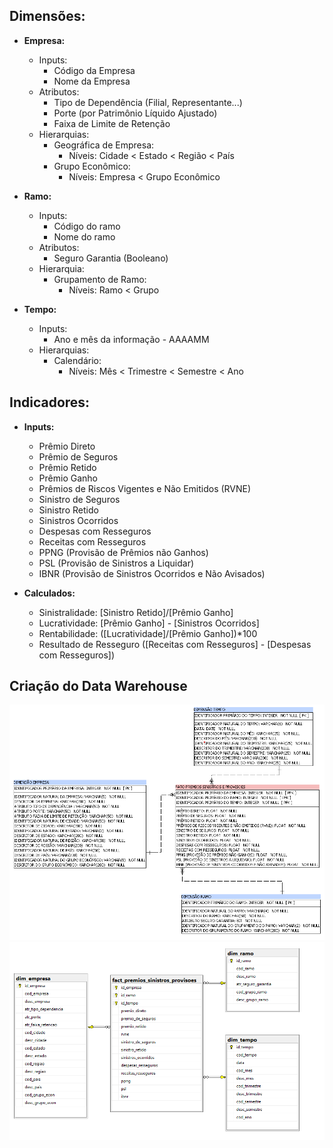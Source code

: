 ## Dimensões:
- **Empresa:**
    - Inputs:
        - Código da Empresa
        - Nome da Empresa
    - Atributos:
        - Tipo de Dependência (Filial, Representante...)
        - Porte (por Patrimônio Líquido Ajustado)
        - Faixa de Limite de Retenção 
    - Hierarquias:
        - Geográfica de Empresa:
            - Níveis: Cidade < Estado < Região < País
        - Grupo Econômico:
            - Níveis: Empresa < Grupo Econômico

- **Ramo:**
    - Inputs:
        - Código do ramo
        - Nome do ramo
    - Atributos:
        - Seguro Garantia (Booleano)
    - Hierarquia:
        - Grupamento de Ramo:
            - Níveis: Ramo < Grupo

- **Tempo:**
    - Inputs:
        - Ano e mês da informação - AAAAMM
    - Hierarquias:
        - Calendário:
            - Níveis: Mês < Trimestre < Semestre < Ano

## Indicadores:
- **Inputs:**
    - Prêmio Direto
    - Prêmio de Seguros
    - Prêmio Retido
    - Prêmio Ganho
    - Prêmios de Riscos Vigentes e Não Emitidos (RVNE)
    - Sinistro de Seguros
    - Sinistro Retido
    - Sinistros Ocorridos
    - Despesas com Resseguros
    - Receitas com Resseguros
    - PPNG (Provisão de Prêmios não Ganhos)
    - PSL (Provisão de Sinistros a Liquidar)
    - IBNR (Provisão de Sinistros Ocorridos e Não Avisados)

- **Calculados:**
    - Sinistralidade: [Sinistro Retido]/[Prêmio Ganho]
    - Lucratividade: [Prêmio Ganho] - [Sinistros Ocorridos]
    - Rentabilidade: ([Lucratividade]/[Prêmio Ganho])*100
    - Resultado de Resseguro ([Receitas com Resseguros] - [Despesas com Resseguros])

## Criação do Data Warehouse
![Esquema Power Architect](images\dw_schema_power_architect.png)
![Esquema SQL Server](images\dw_schema_sql_server.png)